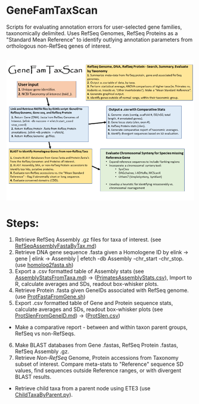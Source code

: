 # GeneFamTaxScan
Scripts for evaluating annotation errors for user-selected gene families, taxonomically delimited.  Uses RefSeq Genomes, RefSeq Proteins as a "Standard Mean Reference" to identify outlying annotation parameters from orthologous non-RefSeq genes of interest.


##
![GeneFamTaxScan](https://raw.githubusercontent.com/NCBI-Hackathons/GeneFamTaxScan/master/Images/GeneFamTaxScan01.png?sanitize=true)
##

# Steps:

1. Retrieve RefSeq Assembly .gz files for taxa of interest. (see [RefSeqAssemblyFastaByTax.md](../master/RefSeqAssemblyFastaByTax.md))
2. Retrieve DNA gene sequence .fasta given a Homologene ID by elink -> gene | elink -> Assembly | efetch -db Assembly -chr_start -chr_stop. (use [homolog2fasta.sh](../master/homolog2fasta.sh))
3. Export a .csv formatted table of Assembly stats (see [AssemblyStatsFromTaxa.md](../master/AssemblyStatsFromTaxa.md)) -> ([PrimatesAssemblyStats.csv](../master/PrimatesAssemblyStats.csv)), Import to R, calculate averages and SDs, readout box-whisker plots.
4. Retrieve Protein .fasta given GeneIDs associated with RefSeq genome. (use [ProtFastaFromGene.sh](../master/ProtFastaFromGene.sh))
5. Export .csv formatted table of Gene and Protein sequence stats, calculate averages and SDs, readout box-whisker plots (see [ProtSlenFromGeneID.md](../master/ProtSlenFromGeneID.md)) -> ([ProtSlen.csv](../master/ProtSlen.csv))
  * Make a comparative report - between and within taxon parent groups, RefSeq vs non-RefSeqs.
6. Make BLAST databases from Gene .fastas, RefSeq Protein .fastas, RefSeq Assembly .gz.
7. Retrieve *Non-RefSeq* Genome, Protein accessions from Taxonomy subset of interest.  Compare meta-stats to "Reference" sequence SD values, find sequences outside Reference ranges, or with divergent BLAST results. 
  * Retrieve child taxa from a parent node using ETE3 (use [ChildTaxaByParent.py](../master/ChildTaxaByParent.py)).
